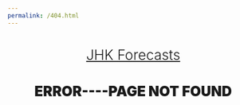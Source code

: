 ```yaml
---
permalink: /404.html
---
```




  <a href="https://jhkforecasts.com">
  <h1 style="font-weight: 300;text-align: center;">JHK Forecasts</h1>
</a>
 

  
  <h1 style="text-align: center;font-weight: 900;">ERROR----PAGE NOT FOUND</h1>
